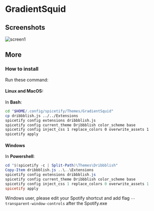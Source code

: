 # GradientSquid

## Screenshots
![screen1](https://media.discordapp.net/attachments/635625925748457482/728824094103175228/unknown.png)


## More
### How to install
Run these command:

#### Linux and MacOS:
In **Bash**:
```bash
cd "$HOME/.config/spicetify/Themes/GradientSquid"
cp dribbblish.js ../../Extensions
spicetify config extensions dribbblish.js
spicetify config current_theme Dribbblish color_scheme base
spicetify config inject_css 1 replace_colors 0 overwrite_assets 1
spicetify apply
```

#### Windows
In **Powershell**:
```powershell
cd "$(spicetify -c | Split-Path)\Themes\Dribbblish"
Copy-Item dribbblish.js ..\..\Extensions
spicetify config extensions dribbblish.js
spicetify config current_theme Dribbblish color_scheme base
spicetify config inject_css 1 replace_colors 0 overwrite_assets 1
spicetify apply
```

Windows user, please edit your Spotify shortcut and add flag `--transparent-window-controls` after the Spotify.exe
